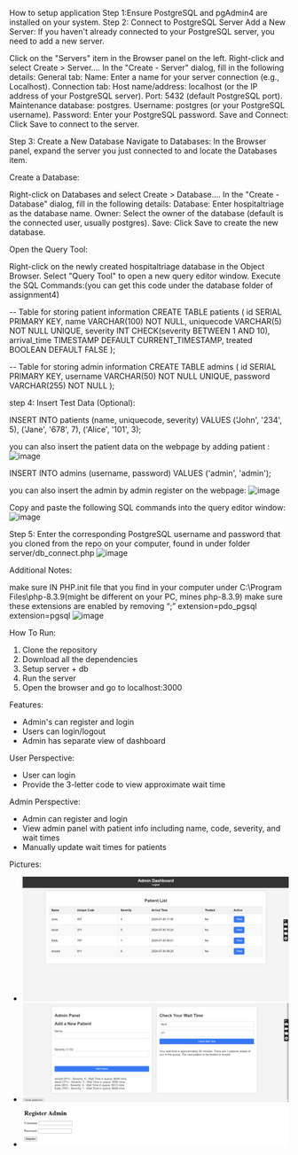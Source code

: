 How to setup application
Step 1:Ensure PostgreSQL and pgAdmin4 are installed on your system.
Step 2: Connect to PostgreSQL Server
Add a New Server: If you haven't already connected to your PostgreSQL server, you need to add a new server.

Click on the "Servers" item in the Browser panel on the left.
Right-click and select Create > Server....
In the "Create - Server" dialog, fill in the following details:
General tab:
Name: Enter a name for your server connection (e.g., Localhost).
Connection tab:
Host name/address: localhost (or the IP address of your PostgreSQL server).
Port: 5432 (default PostgreSQL port).
Maintenance database: postgres.
Username: postgres (or your PostgreSQL username).
Password: Enter your PostgreSQL password.
Save and Connect: Click Save to connect to the server.


Step 3: Create a New Database
Navigate to Databases: In the Browser panel, expand the server you just connected to and locate the Databases item.

Create a Database:

Right-click on Databases and select Create > Database....
In the "Create - Database" dialog, fill in the following details:
Database: Enter hospitaltriage as the database name.
Owner: Select the owner of the database (default is the connected user, usually postgres).
Save: Click Save to create the new database.

Open the Query Tool:

Right-click on the newly created hospitaltriage database in the Object Browser.
Select "Query Tool" to open a new query editor window.
Execute the SQL Commands:(you can get this code under the database folder of assignment4)

-- Table for storing patient information
CREATE TABLE patients (
    id SERIAL PRIMARY KEY,
    name VARCHAR(100) NOT NULL,
    uniquecode VARCHAR(5) NOT NULL UNIQUE,
    severity INT CHECK(severity BETWEEN 1 AND 10),
    arrival_time TIMESTAMP DEFAULT CURRENT_TIMESTAMP,
    treated BOOLEAN DEFAULT FALSE
);

-- Table for storing admin information
CREATE TABLE admins (
    id SERIAL PRIMARY KEY,
    username VARCHAR(50) NOT NULL UNIQUE,
    password VARCHAR(255) NOT NULL
);

step 4: Insert Test Data (Optional):

INSERT INTO patients (name, uniquecode, severity) VALUES 
('John', '234', 5),
('Jane', '678', 7),
('Alice', '101', 3);

 you can also insert the patient data on the webpage by adding patient :
 ![image](https://github.com/user-attachments/assets/8b4a75bc-af26-462c-af32-8f084abd26ef)

 INSERT INTO admins (username, password) VALUES ('admin', 'admin');

 you can also insert the admin by admin register on the webpage: 
![image](https://github.com/user-attachments/assets/729cbbcb-a5a2-4485-be99-1f7aabe7231a)
 



Copy and paste the following SQL commands into the query editor window:
![image](https://github.com/user-attachments/assets/987f3639-7d26-4c6c-902a-a7268ed16747)

Step 5: Enter the corresponding PostgreSQL username and password that you cloned from the repo on your computer, found in under folder server/db_connect.php
![image](https://github.com/user-attachments/assets/a813314b-b476-4fd1-b3ea-af748667dd3d)

Additional Notes:

make sure IN PHP.init file that you find in your computer under C:\Program Files\php-8.3.9(might be different on your PC, mines php-8.3.9) make sure these extensions are enabled by removing “;”
extension=pdo_pgsql
extension=pgsql
![image](https://github.com/user-attachments/assets/66d075ab-341f-40cc-b25b-f95b64c64b4c)

How To Run:
1. Clone the repository
2. Download all the dependencies
3. Setup server + db
4. Run the server
5. Open the browser and go to localhost:3000

Features:
- Admin's can register and login
- Users can login/logout
- Admin has separate view of dashboard

User Perspective:
- User can login 
- Provide the 3-letter code to view approximate wait time

Admin Perspective:
- Admin can register and login
- View admin panel with patient info including name, code, severity, and wait times
- Manually update wait times for patients

Pictures:
- ![Admin Panel](snapshot/dashboard.png)
- ![User Panel](snapshot/patientlistandwaittime.png)
- ![Admin Registration](snapshot/adminReg.png)
